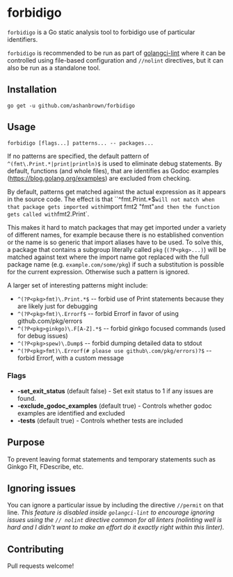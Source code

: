 # forbidigo

`forbidigo` is a Go static analysis tool to forbidigo use of particular identifiers.

`forbidigo` is recommended to be run as part of [golangci-lint](https://github.com/golangci/golangci-lint) where it can be controlled using file-based configuration and `//nolint` directives, but it can also be run as a standalone tool.

## Installation

    go get -u github.com/ashanbrown/forbidigo

## Usage

    forbidigo [flags...] patterns... -- packages...

If no patterns are specified, the default pattern of `^(fmt\.Print.*|print|println)$` is used to eliminate debug statements.  By default,
functions (and whole files), that are identifies as Godoc examples (https://blog.golang.org/examples) are excluded from 
checking.

By default, patterns get matched against the actual expression as it appears in
the source code. The effect is that ``^fmt\.Print.*$` will not match when that
package gets imported with `import fmt2 "fmt"` and then the function gets
called with `fmt2.Print`.

This makes it hard to match packages that may get imported under a variety of
different names, for example because there is no established convention or the
name is so generic that import aliases have to be used. To solve this, a
package that contains a subgroup literally called `pkg` (`(?P<pkg>...)`) will be
matched against text where the import name got replaced with the full package
name (e.g. `example.com/some/pkg`) if such a substitution is possible for the
current expression. Otherwise such a pattern is ignored.

A larger set of interesting patterns might include:

* `^(?P<pkg>fmt)\.Print.*$` -- forbid use of Print statements because they are likely just for debugging
* `^(?P<pkg>fmt)\.Errorf$` -- forbid Errorf in favor of using github.com/pkg/errors
* `^(?P<pkg>ginkgo)\.F[A-Z].*$` -- forbid ginkgo focused commands (used for debug issues)
* `^(?P<pkg>spew)\.Dump$` -- forbid dumping detailed data to stdout
* `^(?P<pkg>fmt)\.Errorf(# please use github\.com/pkg/errors)?$` -- forbid Errorf, with a custom message


### Flags
- **-set_exit_status** (default false) - Set exit status to 1 if any issues are found.
- **-exclude_godoc_examples** (default true) - Controls whether godoc examples are identified and excluded
- **-tests** (default true) - Controls whether tests are included

## Purpose

To prevent leaving format statements and temporary statements such as Ginkgo FIt, FDescribe, etc.

## Ignoring issues

You can ignore a particular issue by including the directive `//permit` on that line.  *This feature is disabled inside `golangci-lint` to encourage ignoring issues using the `// nolint` directive common for all linters (nolinting well is hard and I didn't want to make an effort do it exactly right within this linter).*

## Contributing

Pull requests welcome!
